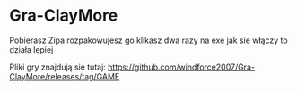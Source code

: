 # Gra-ClayMore
Pobierasz Zipa rozpakowujesz go klikasz dwa razy na exe jak sie włączy to działa lepiej


Pliki gry znajdują sie tutaj: 
https://github.com/windforce2007/Gra-ClayMore/releases/tag/GAME
